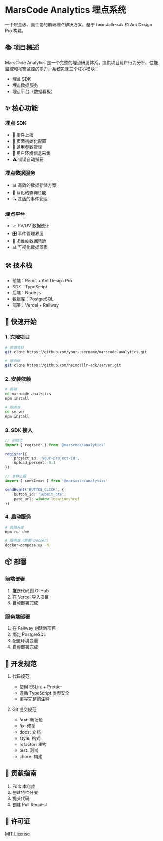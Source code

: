 # MarsCode Analytics 埋点系统

一个轻量级、高性能的前端埋点解决方案，基于 heimdallr-sdk 和 Ant Design Pro 构建。

## 📚 项目概述

MarsCode Analytics 是一个完整的埋点研发体系，提供项目用户行为分析、性能监控和报警监控的能力。系统包含三个核心模块：
- 埋点 SDK
- 埋点数据服务
- 埋点平台（数据看板）

## ✨ 核心功能

### 埋点 SDK
- 🔄 事件上报
- 📝 页面初始化配置
- 🔧 通用参数管理
- 📱 用户环境信息采集
- ⚠️ 错误自动捕获

### 埋点数据服务
- 📊 高效的数据存储方案
- 🚀 优化的查询性能
- 🔍 灵活的事件管理

### 埋点平台
- 📈 PV/UV 数据统计
- 🎛️ 事件管理界面
- 🔎 多维度数据筛选
- 📊 可视化数据图表

## 🛠️ 技术栈

- 前端：React + Ant Design Pro
- SDK：TypeScript
- 后端：Node.js
- 数据库：PostgreSQL
- 部署：Vercel + Railway

## 🚀 快速开始

### 1. 克隆项目
```bash
# 前端项目
git clone https://github.com/your-username/marscode-analytics.git

# 服务端
git clone https://github.com/heimdallr-sdk/server.git
```

### 2. 安装依赖
```bash
# 前端
cd marscode-analytics
npm install

# 服务端
cd server
npm install
```

### 3. SDK 接入
```typescript
// 初始化
import { register } from '@marscode/analytics'

register({
    project_id: 'your-project-id',
    upload_percent: 0.1
})

// 事件上报
import { sendEvent } from '@marscode/analytics'

sendEvent('BUTTON_CLICK', {
    button_id: 'submit_btn',
    page_url: window.location.href
})
```

### 4. 启动服务
```bash
# 前端开发
npm run dev

# 服务端（需要 Docker）
docker-compose up -d
```

## 📦 部署

### 前端部署
1. 推送代码到 GitHub
2. 在 Vercel 导入项目
3. 自动部署完成

### 服务端部署
1. 在 Railway 创建新项目
2. 绑定 PostgreSQL
3. 配置环境变量
4. 自动部署完成

## 📝 开发规范

1. 代码规范
   - 使用 ESLint + Prettier
   - 遵循 TypeScript 类型安全
   - 编写完整的注释

2. Git 提交规范
   - feat: 新功能
   - fix: 修复
   - docs: 文档
   - style: 格式
   - refactor: 重构
   - test: 测试
   - chore: 构建

## 🤝 贡献指南

1. Fork 本仓库
2. 创建特性分支
3. 提交代码
4. 创建 Pull Request

## 📄 许可证

[MIT License](LICENSE)